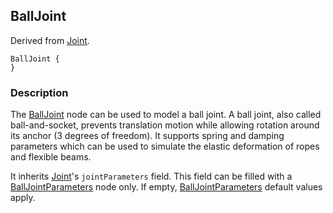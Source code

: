 ## BallJoint

Derived from [Joint](joint.md#joint).

```
BallJoint {
}
```

### Description

The [BallJoint](#balljoint) node can be used to model a ball joint. A ball
joint, also called ball-and-socket, prevents translation motion while allowing
rotation around its anchor (3 degrees of freedom). It supports spring and
damping parameters which can be used to simulate the elastic deformation of
ropes and flexible beams.

It inherits [Joint](joint.md#joint)'s `jointParameters` field. This field can be
filled with a [BallJointParameters](balljointparameters.md#balljointparameters)
node only. If empty,
[BallJointParameters](balljointparameters.md#balljointparameters) default values
apply.

